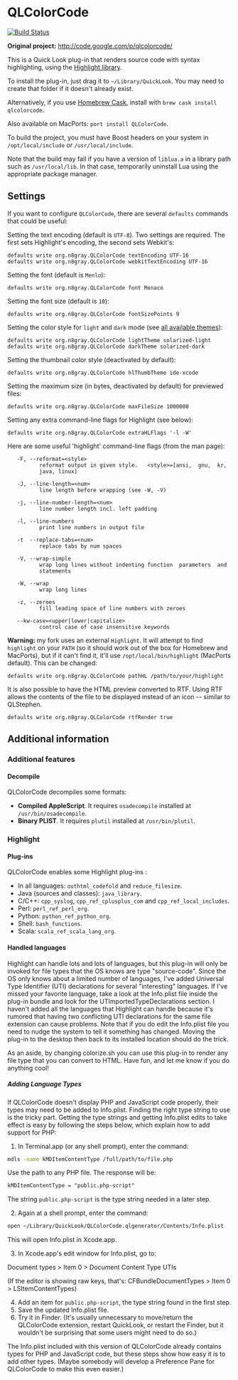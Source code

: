 # QLColorCode

[![Build Status](https://travis-ci.org/anthonygelibert/QLColorCode.svg?branch=master)](https://travis-ci.org/anthonygelibert/QLColorCode)

**Original project:** <http://code.google.com/p/qlcolorcode/>

This is a Quick Look plug-in that renders source code with syntax highlighting,
using the [Highlight library](http://www.andre-simon.de).

To install the plug-in, just drag it to `~/Library/QuickLook`.
You may need to create that folder if it doesn't already exist.

Alternatively, if you use [Homebrew Cask](https://github.com/caskroom/homebrew-cask),
install with `brew cask install qlcolorcode`.

Also available on MacPorts: `port install QLColorCode`.

To build the project, you must have Boost headers on your system in
`/opt/local/include` or `/usr/local/include`.

Note that the build may fail if you have a version of `liblua.a` in a library
path such as `/usr/local/lib`. In that case, temporarily uninstall Lua using
the appropriate package manager.

## Settings

If you want to configure `QLColorCode`, there are several `defaults` commands that could be useful:

Setting the text encoding (default is `UTF-8`). Two settings are required. The first sets Highlight's encoding, the second sets Webkit's:

    defaults write org.n8gray.QLColorCode textEncoding UTF-16
    defaults write org.n8gray.QLColorCode webkitTextEncoding UTF-16

Setting the font (default is `Menlo`):

    defaults write org.n8gray.QLColorCode font Monaco

Setting the font size (default is `10`):

    defaults write org.n8gray.QLColorCode fontSizePoints 9

Setting the color style for `light` and `dark` mode (see [all available themes](http://www.andre-simon.de/doku/highlight/theme-samples.php)):

    defaults write org.n8gray.QLColorCode lightTheme solarized-light
    defaults write org.n8gray.QLColorCode darkTheme solarized-dark

Setting the thumbnail color style (deactivated by default):

    defaults write org.n8gray.QLColorCode hlThumbTheme ide-xcode

Setting the maximum size (in bytes, deactivated by default) for previewed files:

    defaults write org.n8gray.QLColorCode maxFileSize 1000000

Setting any extra command-line flags for Highlight (see below):

    defaults write org.n8gray.QLColorCode extraHLFlags '-l -W'

Here are some useful 'highlight' command-line flags (from the man page):

       -F, --reformat=<style>
              reformat output in given style.   <style>=[ansi,  gnu,  kr,
              java, linux]

       -J, --line-length=<num>
              line length before wrapping (see -W, -V)

       -j, --line-number-length=<num>
              line number length incl. left padding

       -l, --line-numbers
              print line numbers in output file

       -t  --replace-tabs=<num>
              replace tabs by num spaces

       -V, --wrap-simple
              wrap long lines without indenting function  parameters  and
              statements

       -W, --wrap
              wrap long lines

       -z, --zeroes
              fill leading space of line numbers with zeroes

       --kw-case=<upper|lower|capitalize>
              control case of case insensitive keywords

**Warning:** my fork uses an external `Highlight`. It will attempt to find `highlight` on your `PATH` (so it should work out of the box for Homebrew and MacPorts), but if it can't find it, it'll use `/opt/local/bin/highlight` (MacPorts default). This can be changed:

    defaults write org.n8gray.QLColorCode pathHL /path/to/your/highlight

It is also possible to have the HTML preview converted to RTF. Using RTF
allows the contents of the file to be displayed instead of an icon -- similar
to QLStephen.

    defaults write org.n8gray.QLColorCode rtfRender true

## Additional information

### Additional features

#### Decompile

QLColorCode decompiles some formats:

- **Compiled AppleScript**. It requires `osadecompile` installed at `/usr/bin/osadecompile`.
- **Binary PLIST**. It requires `plutil` installed at `/usr/bin/plutil`.

### Highlight

#### Plug-ins

QLColorCode enables some Highlight plug-ins :

- In all languages:  `outhtml_codefold` and `reduce_filesize`.
- Java (sources and classes): `java_library`.
- C/C++: `cpp_syslog`, `cpp_ref_cplusplus_com` and `cpp_ref_local_includes`.
- Perl: `perl_ref_perl_org`.
- Python: `python_ref_python_org`.
- Shell: `bash_functions`.
- Scala: `scala_ref_scala_lang_org`.

#### Handled languages

Highlight can handle lots and lots of languages, but this plug-in will only be
invoked for file types that the OS knows are type "source-code". Since the OS
only knows about a limited number of languages, I've added Universal Type
Identifier (UTI) declarations for several "interesting" languages. If I've
missed your favorite language, take a look at the Info.plist file inside the
plug-in bundle and look for the UTImportedTypeDeclarations section. I
haven't added all the languages that Highlight can handle because it's rumored
that having two conflicting UTI declarations for the same file extension can
cause problems. Note that if you do edit the Info.plist file you need to
nudge the system to tell it something has changed. Moving the plug-in to the
desktop then back to its installed location should do the trick.

As an aside, by changing colorize.sh you can use this plug-in to render any file
type that you can convert to HTML. Have fun, and let me know if you do anything
cool!

##### Adding Language Types

If QLColorCode doesn't display PHP and JavaScript code properly, their types may
need to be added to Info.plist. Finding the right type string to use is the
tricky part. Getting the type strings and getting Info.plist edits to take effect
is easy by following the steps below, which explain how to add support for PHP:

1. In Terminal.app (or any shell prompt), enter the command:

  ``` bash
  mdls -name kMDItemContentType /full/path/to/file.php
  ```

  Use the path to any PHP file. The response will be:

  ``` txt
  kMDItemContentType = "public.php-script"
  ```

  The string `public.php-script` is the type string needed in a later step.

2. Again at a shell prompt, enter the command:

  ``` bash
  open ~/Library/QuickLook/QLColorCode.qlgenerator/Contents/Info.plist
  ```

  This will open Info.plist in Xcode.app.

3. In Xcode.app's edit window for Info.plist, go to:

  Document types > Item 0 > Document Content Type UTIs

  (If the editor is showing raw keys, that's:
  CFBundleDocumentTypes > Item 0 > LSItemContentTypes)

4. Add an item for `public.php-script`, the type string found in the first step.
5. Save the updated Info.plist file.
6. Try it in Finder. (It's usually unnecessary to move/return the QLColorCode extension, restart QuickLook, or restart the Finder, but it wouldn't be surprising that some users might need to do so.)

The Info.plist included with this version of QLColorCode already contains types
for PHP and JavaScript code, but these steps show how easy it is to add other
types. (Maybe somebody will develop a Preference Pane for QLColorCode to make
this even easier.)
